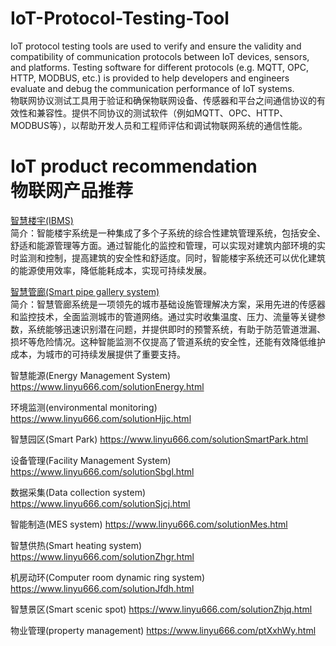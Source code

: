 # IoT-Protocol-Testing-Tool
IoT protocol testing tools are used to verify and ensure the validity and compatibility of communication protocols between IoT devices, sensors, and platforms. Testing software for different protocols (e.g. MQTT, OPC, HTTP, MODBUS, etc.) is provided to help developers and engineers evaluate and debug the communication performance of IoT systems.<br>物联网协议测试工具用于验证和确保物联网设备、传感器和平台之间通信协议的有效性和兼容性。提供不同协议的测试软件（例如MQTT、OPC、HTTP、MODBUS等），以帮助开发人员和工程师评估和调试物联网系统的通信性能。

# IoT product recommendation<br>物联网产品推荐<br>
<a href="https://www.linyu666.com/solutionBuilding.html">智慧楼宇(IBMS)</a><br>
简介：智能楼宇系统是一种集成了多个子系统的综合性建筑管理系统，包括安全、舒适和能源管理等方面。通过智能化的监控和管理，可以实现对建筑内部环境的实时监测和控制，提高建筑的安全性和舒适度。同时，智能楼宇系统还可以优化建筑的能源使用效率，降低能耗成本，实现可持续发展。<br>

<a href="https://www.linyu666.com/solutionZhgl.html">智慧管廊(Smart pipe gallery system)</a><br>
简介：智慧管廊系统是一项领先的城市基础设施管理解决方案，采用先进的传感器和监控技术，全面监测城市的管道网络。通过实时收集温度、压力、流量等关键参数，系统能够迅速识别潜在问题，并提供即时的预警系统，有助于防范管道泄漏、损坏等危险情况。这种智能监测不仅提高了管道系统的安全性，还能有效降低维护成本，为城市的可持续发展提供了重要支持。<br>

智慧能源(Energy Management System)
https://www.linyu666.com/solutionEnergy.html

环境监测(environmental monitoring)
https://www.linyu666.com/solutionHjjc.html

智慧园区(Smart Park)
https://www.linyu666.com/solutionSmartPark.html

设备管理(Facility Management System)
https://www.linyu666.com/solutionSbgl.html

数据采集(Data collection system)
https://www.linyu666.com/solutionSjcj.html

智能制造(MES system)
https://www.linyu666.com/solutionMes.html

智慧供热(Smart heating system)
https://www.linyu666.com/solutionZhgr.html

机房动环(Computer room dynamic ring system)
https://www.linyu666.com/solutionJfdh.html

智慧景区(Smart scenic spot)
https://www.linyu666.com/solutionZhjq.html

物业管理(property management)
https://www.linyu666.com/ptXxhWy.html
